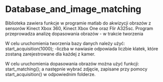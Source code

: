# Database_and_image_matching
Biblioteka zawiera funkcje w programie matlab do akwizycji obrazów z sensorów Kinect Xbox 360, Kinect Xbox One oraz Flir A325sc.  Program przeprowadza analizę dopasowania obrazów - w trakcie tworzenia

W celu uruchomienia tworzenia bazy danych należy użyć:
start_acquisition(1000);
-liczba w nawiasie odpowiada liczbie klatek, które zostaną zarejestrowane dla każdej z kamer.

W celu uruchomienia dopasowania obrazów można użyć funkcji:
start_matching(); a następnie wybrać zdjęcie, zapisane przy pomocy start_acquisition() w odpowiednim folderze.
